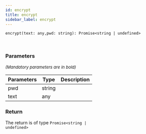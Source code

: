 ```yaml
---
id: encrypt
title: encrypt
sidebar_label: encrypt
---
```


```tsx
encrypt(text: any,pwd: string): Promise<string | undefined>
```
<br/>



### Parameters

<font size="2"><i>(Mandatory parameters are in bold)</i></font>

| Parameters | Type | Description |
| --------- | ---- | ----------- |
| pwd | string |  |
| text | any |  |


### Return



The return is of type <code>Promise<string | undefined\></code>